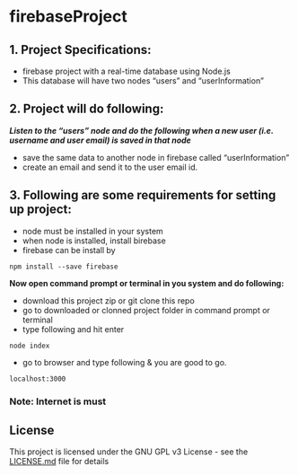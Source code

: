 # firebaseProject

## 1. Project Specifications:
* firebase project with a real-time database using Node.js
* This database will have two nodes “users” and “userInformation”

## 2. Project will do following:
***Listen to the “users” node and do the following when a new user (i.e. username and user email) is saved in that node***
* save the same data to another node in firebase called “userInformation”
* create an email and send it to the user email id.
    
## 3. Following are some requirements for setting up project:
* node must be installed in your system
* when node is installed, install birebase
* firebase can be install by
```
npm install --save firebase
```
**Now open command prompt or terminal in you system and do following:**
* download this project zip or git clone this repo
* go to downloaded or clonned project folder in command prompt or terminal
* type following and hit enter
```
node index
```
* go to browser and type following & you are good to go.
```
localhost:3000
```

### Note: Internet is must

## License

This project is licensed under the GNU GPL v3 License - see the [LICENSE.md](LICENSE.md) file for details
